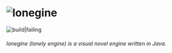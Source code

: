 # ![lonegine](https://raw.githubusercontent.com/ok2094/lonengine/master/resources/logo.png)
![build|failing](https://img.shields.io/badge/build-failing-red.svg?style=flat)
###### lonegine (lonely engine) is a visual novel engine written in Java.
